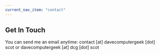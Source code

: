 ```yaml
---
current_nav_item: "contact"
---
```


## Get In Touch

You can send me an email anytime: <span class="email_address">contact [at] davecomputergeek [dot] scot</span> or <span class="email_address">davecomputergeek [at] dcg [dot] scot</span>

